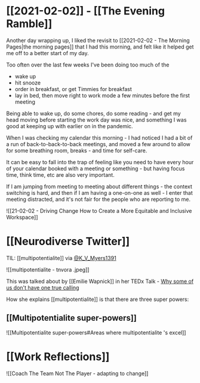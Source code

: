 # [[2021-02-02]] - [[The Evening Ramble]]

Another day wrapping up, I liked the revisit to [[2021-02-02 - The Morning Pages|the morning pages]] that I had this morning, and felt like it helped get me off to a better start of my day. 

Too often over the last few weeks I've been doing too much of the

- wake up
- hit snooze
- order in breakfast, or get Timmies for breakfast
- lay in bed, then move right to work mode a few minutes before the first meeting

Being able to wake up, do some chores, do some reading - and get my head moving before starting the work day was nice, and something I was good at keeping up with earlier on in the pandemic. 

When I was checking my calendar this morning - I had noticed I had a bit of a run of back-to-back-to-back meetings, and moved a few around to allow for some breathing room, breaks - and time for self-care.

It can be easy to fall into the trap of feeling like you need to have every hour of your calendar booked with a meeting or something - but having focus time, think time, etc are also very important. 

If I am jumping from meeting to meeting about different things - the context switching is hard, and then if I am having a one-on-one as well - I enter that meeting distracted, and it's not fair for the people who are reporting to me.

![[21-02-02 - Driving Change How to Create a More Equitable and Inclusive Workspace]] 




# [[Neurodiverse Twitter]]

TIL:  [[multipotentialite]] via [@K_V_Myers1391](https://twitter.com/K_V_Myers1391/status/1356673087236943877)

![[multipotentialite - tnvora .jpeg]]

This was talked about by [[Emilie Wapnick]] in her TEDx Talk - [Why some of us don't have one true calling](https://www.ted.com/talks/emilie_wapnick_why_some_of_us_don_t_have_one_true_calling)

How she explains [[multipotentialite]] is that there are three super powers:

## [[Multipotentialite super-powers]]

![[Multipotentialite super-powers#Areas where multipotentialite 's excel]]

# [[Work Reflections]]

![[Coach The Team Not The Player - adapting to change]]


